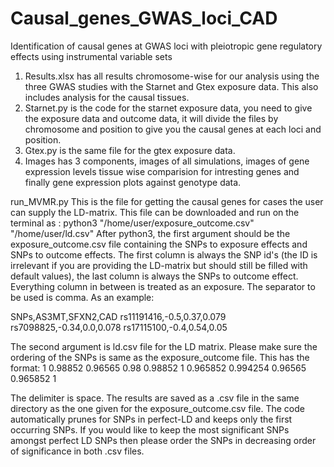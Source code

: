 # Causal_genes_GWAS_loci_CAD
  Identification of causal genes at GWAS loci with pleiotropic gene regulatory effects using instrumental variable sets
  
  
1. Results.xlsx has all results chromosome-wise for our analysis using the three GWAS studies with the Starnet and Gtex exposure data. This also includes
   analysis for the causal tissues.
2. Starnet.py is the code for the starnet exposure data, you need to give the exposure data and outcome data, it will divide the files by chromosome
   and position to give you the causal genes at each loci and position.
3. Gtex.py is the same file for the gtex exposure data.
4. Images has 3 components, images of all simulations, images of gene expression levels tissue wise comparision for intresting genes and finally gene          expression plots against genotype data. 

run_MVMR.py
This is the file for getting the causal genes for cases the user can supply the LD-matrix. This file can be downloaded and run on the terminal as :
python3 "/home/user/exposure_outcome.csv" "/home/user/ld.csv"
After python3, the first argument should be the exposure_outcome.csv file containing the SNPs to exposure effects and SNPs to outcome effects. The first column is always the SNP id's (the ID is irrelevant if you are providing the LD-matrix but should still be filled with default values), the last column is always the SNPs to outcome effect. Everything column in between is treated as an exposure. The separator to be used is comma. As an example:

SNPs,AS3MT,SFXN2,CAD
rs11191416,-0.5,0.37,0.079 
rs7098825,-0.34,0.0,0.078 
rs17115100,-0.4,0.54,0.05 

The second argument is ld.csv file for the LD matrix. Please make sure the ordering of the SNPs is same as the exposure_outcome file. This has the format:
1 0.98852 0.96565 0.98
0.98852 1 0.965852 0.994254 
0.96565 0.965852 1 

The delimiter is space. 
The results are saved as a .csv file in the same directory as the one given for the exposure_outcome.csv file. 
The code automatically prunes for SNPs in perfect-LD and keeps only the first occurring SNPs. If you would like to keep the most significant SNPs amongst perfect LD SNPs then please order the SNPs in decreasing order of significance in both .csv files.
